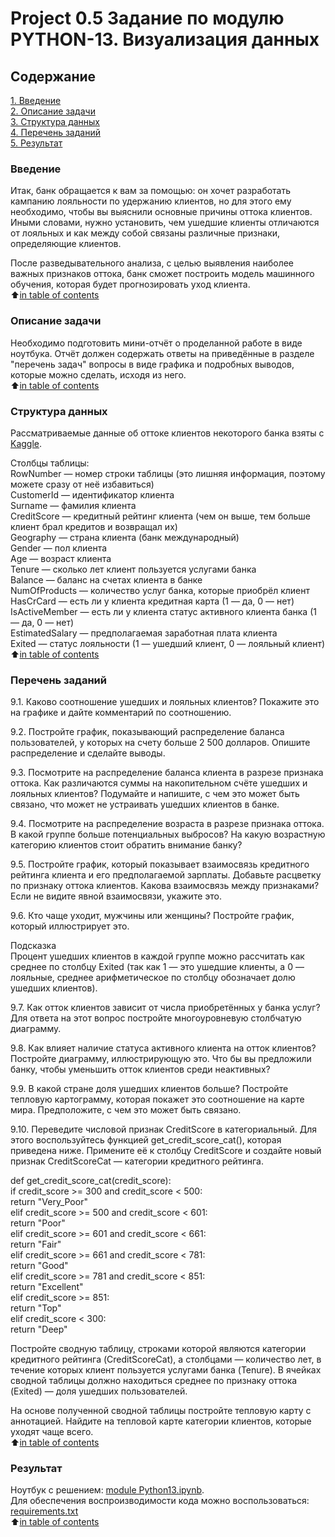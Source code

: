 # Project 0.5  Задание по модулю PYTHON-13. Визуализация данных

## Содержание
[1. Введение](https://github.com/Tio147/DS_1/tree/main/project_0.5#введение)   
[2. Описание задачи](https://github.com/Tio147/DS_1/tree/main/project_0.5#%D0%BE%D0%BF%D0%B8%D1%81%D0%B0%D0%BD%D0%B8%D0%B5-%D0%B7%D0%B0%D0%B4%D0%B0%D1%87%D0%B8)   
[3. Структура данных](https://github.com/Tio147/DS_1/tree/main/project_0.5#%D1%81%D1%82%D1%80%D1%83%D0%BA%D1%82%D1%83%D1%80%D0%B0-%D0%B4%D0%B0%D0%BD%D0%BD%D1%8B%D1%85)   
[4. Перечень заданий](https://github.com/Tio147/DS_1/tree/main/project_0.5#%D0%BF%D0%B5%D1%80%D0%B5%D1%87%D0%B5%D0%BD%D1%8C-%D0%B7%D0%B0%D0%B4%D0%B0%D0%BD%D0%B8%D0%B9)   
[5. Результат](https://github.com/Tio147/DS_1/tree/main/project_0.5#результат)   


### Введение
Итак, банк обращается к вам за помощью: он хочет разработать кампанию лояльности по удержанию клиентов, но для этого ему необходимо, чтобы вы выяснили основные причины оттока клиентов. Иными словами, нужно установить, чем ушедшие клиенты отличаются от лояльных и как между собой связаны различные признаки, определяющие клиентов.

После разведывательного анализа, с целью выявления наиболее важных признаков оттока, банк сможет построить модель машинного обучения, которая будет прогнозировать уход клиента.      
:arrow_up:[in table of contents](https://github.com/Tio147/DS_1/tree/main/project_0.5/README.md#Содержание)


### Описание задачи
Необходимо подготовить мини-отчёт о проделанной работе в виде ноутбука. Отчёт должен содержать ответы на приведённые в разделе "перечень задач" вопросы в виде графика и подробных выводов, которые можно сделать, исходя из него.     
:arrow_up:[in table of contents](https://github.com/Tio147/DS_1/tree/main/project_0.5/README.md#Содержание)


### Структура данных
Рассматриваемые данные об оттоке клиентов некоторого банка взяты с [Kaggle](https://www.kaggle.com/mathchi/churn-for-bank-customers).     

Столбцы таблицы:    
RowNumber — номер строки таблицы (это лишняя информация, поэтому можете сразу от неё избавиться)      
CustomerId — идентификатор клиента     
Surname — фамилия клиента   
CreditScore — кредитный рейтинг клиента (чем он выше, тем больше клиент брал кредитов и возвращал их)    
Geography — страна клиента (банк международный)    
Gender — пол клиента    
Age — возраст клиента    
Tenure — сколько лет клиент пользуется услугами банка    
Balance — баланс на счетах клиента в банке    
NumOfProducts — количество услуг банка, которые приобрёл клиент    
HasCrCard — есть ли у клиента кредитная карта (1 — да, 0 — нет)    
IsActiveMember — есть ли у клиента статус активного клиента банка (1 — да, 0 — нет)    
EstimatedSalary — предполагаемая заработная плата клиента    
Exited — статус лояльности (1 — ушедший клиент, 0 — лояльный клиент)    
:arrow_up:[in table of contents](https://github.com/Tio147/DS_1/tree/main/project_0.5/README.md#Содержание)


### Перечень заданий
9.1. Каково соотношение ушедших и лояльных клиентов? Покажите это на графике и дайте комментарий по соотношению.    

9.2. Постройте график, показывающий распределение баланса пользователей, у которых на счету больше 2 500 долларов. Опишите распределение и сделайте выводы.     

9.3. Посмотрите на распределение баланса клиента в разрезе признака оттока. Как различаются суммы на накопительном счёте ушедших и лояльных клиентов? Подумайте и напишите, с чем это может быть связано, что может не устраивать ушедших клиентов в банке.     

9.4. Посмотрите на распределение возраста в разрезе признака оттока. В какой группе больше потенциальных выбросов? На какую возрастную категорию клиентов стоит обратить внимание банку?     

9.5. Постройте график, который показывает взаимосвязь кредитного рейтинга клиента и его предполагаемой зарплаты. Добавьте расцветку по признаку оттока клиентов. Какова взаимосвязь между признаками? Если не видите явной взаимосвязи, укажите это.     

9.6. Кто чаще уходит, мужчины или женщины? Постройте график, который иллюстрирует это.     

Подсказка     
Процент ушедших клиентов в каждой группе можно рассчитать как среднее по столбцу Exited (так как 1 — это ушедшие клиенты, а 0 — лояльные, среднее арифметическое по столбцу обозначает долю ушедших клиентов).     

9.7. Как отток клиентов зависит от числа приобретённых у банка услуг? Для ответа на этот вопрос постройте многоуровневую столбчатую диаграмму.     

9.8. Как влияет наличие статуса активного клиента на отток клиентов? Постройте диаграмму, иллюстрирующую это. Что бы вы предложили банку, чтобы уменьшить отток клиентов среди неактивных?     

9.9. В какой стране доля ушедших клиентов больше? Постройте тепловую картограмму, которая покажет это соотношение на карте мира. Предположите, с чем это может быть связано.     

9.10. Переведите числовой признак CreditScore в категориальный. Для этого воспользуйтесь функцией get_credit_score_cat(), которая приведена ниже. Примените её к столбцу CreditScore и создайте новый признак CreditScoreCat — категории кредитного рейтинга.     

def get_credit_score_cat(credit_score):     
    if credit_score >= 300 and credit_score < 500:     
        return "Very_Poor"     
    elif credit_score >= 500 and credit_score < 601:     
        return "Poor"     
    elif credit_score >= 601 and credit_score < 661:     
        return "Fair"     
    elif credit_score >= 661 and credit_score < 781:     
        return "Good"     
    elif credit_score >= 781 and credit_score < 851:     
        return "Excellent"     
    elif credit_score >= 851:     
        return "Top"       
    elif credit_score < 300:     
        return "Deep"     

Постройте сводную таблицу, строками которой являются категории кредитного рейтинга (CreditScoreCat), а столбцами — количество лет, в течение которых клиент пользуется услугами банка (Tenure). В ячейках сводной таблицы должно находиться среднее по признаку оттока (Exited) — доля ушедших пользователей.     

На основе полученной сводной таблицы постройте тепловую карту с аннотацией. Найдите на тепловой карте категории клиентов, которые уходят чаще всего.     
:arrow_up:[in table of contents](https://github.com/Tio147/DS_1/tree/main/project_0.5/README.md#Содержание)


### Результат
Ноутбук с решением: [module Python13.ipynb](https://github.com/Tio147/DS_1/blob/main/project_0.5/module%20Python13.ipynb).     
Для обеспечения воспроизводимости кода можно воспользоваться: [requirements.txt](https://github.com/Tio147/DS_1/blob/main/project_0.5/requirements.txt)     
:arrow_up:[in table of contents](https://github.com/Tio147/DS_1/tree/main/project_0.5/README.md#Содержание)     